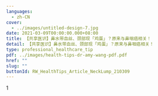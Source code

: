 ```yaml
---
languages:
  - zh-CN
cover:
  - ../images/untitled-design-7.jpg
date: 2021-03-09T00:00:00.000+08:00
title: 【共享医识】鼻水带血丝、颈部现「鸡蛋」？原来与鼻咽癌相关！
detail: 【共享医识】鼻水带血丝、颈部现「鸡蛋」？原来与鼻咽癌相关！
type: professional_healthcare_tip
pdf: ../images/health-tips-dr-amy-wang-pdf.pdf
href: ""
slug: ""
buttonId: RW_HealthTips_Article_NeckLump_210309
---
```

1﻿